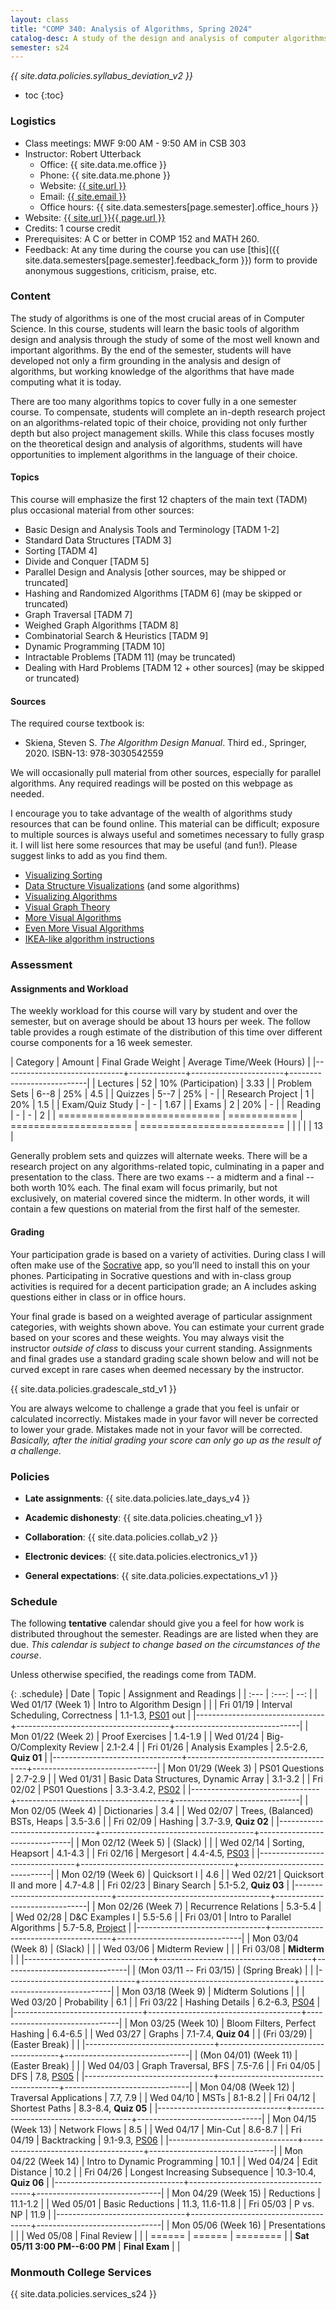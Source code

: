 ```yaml
---
layout: class
title: "COMP 340: Analysis of Algorithms, Spring 2024"
catalog-desc: A study of the design and analysis of computer algorithms. Topics include asymptotic analysis, efficient algorithm design, sorting and order statistics, hashing, binary search trees, graph algorithms, matrix multiplication, and NP completeness. This course begins a more in-depth study in the theory and science of computation.
semester: s24
---
```


*{{ site.data.policies.syllabus_deviation_v2 }}*

* toc
{:toc}

### Logistics

* Class meetings: MWF 9:00 AM - 9:50 AM in CSB 303
* Instructor: Robert Utterback
  * Office: {{ site.data.me.office }}
  * Phone: {{ site.data.me.phone }}
  * Website: <a href="{{ site.url }}">{{ site.url }}</a>
  * Email: <a href="mailto:{{ site.email }}">{{ site.email }}</a>
  * Office hours: {{ site.data.semesters[page.semester].office_hours }}
* Website: <a href="{{ site.url }}{{ page.url }}">{{ site.url }}{{ page.url }}</a>
* Credits: 1 course credit
* Prerequisites: A C or better in COMP 152 and MATH 260.
* Feedback: At any time during the course you can use
  [this]({{ site.data.semesters[page.semester].feedback_form }}) form to provide
  anonymous suggestions, criticism, praise, etc.

### Content

The study of algorithms is one of the most crucial areas of in
Computer Science. In this course, students will learn the basic tools
of algorithm design and analysis through the study of some of the most
well known and important algorithms. By the end of the semester,
students will have developed not only a firm grounding in the analysis
and design of algorithms, but working knowledge of the algorithms that
have made computing what it is today.

There are too many algorithms topics to cover fully in a one semester
course. To compensate, students will complete an in-depth research
project on an algorithms-related topic of their choice, providing not
only further depth but also project management skills. While this
class focuses mostly on the theoretical design and analysis of
algorithms, students will have opportunities to implement algorithms
in the language of their choice.

#### Topics

This course will emphasize the first 12 chapters of the main text (TADM)
plus occasional material from other sources:

* Basic Design and Analysis Tools and Terminology [TADM 1-2]
* Standard Data Structures [TADM 3]
* Sorting [TADM 4]
* Divide and Conquer [TADM 5]
* Parallel Design and Analysis [other sources, may be shipped or truncated]
* Hashing and Randomized Algorithms [TADM 6] (may be skipped or truncated)
* Graph Traversal [TADM 7]
* Weighed Graph Algorithms [TADM 8]
* Combinatorial Search & Heuristics [TADM 9] 
* Dynamic Programming [TADM 10]
* Intractable Problems [TADM 11] (may be truncated)
* Dealing with Hard Problems [TADM 12 + other sources] (may be skipped or truncated)

<!-- Time permitting, we’ll explore more advanced topics, such as -->
<!-- probabilistic or approximation algorithms. -->
  
#### Sources

The required course textbook is:

* Skiena, Steven S. *The Algorithm Design Manual*. Third
ed., Springer, 2020. ISBN-13: 978-3030542559

We will occasionally pull material from other sources, especially for
parallel algorithms. Any required readings will be posted on this
webpage as needed.

I encourage you to take advantage of the wealth of algorithms study
resources that can be found online. This material can be difficult;
exposure to multiple sources is always useful and sometimes necessary
to fully grasp it. I will list here some resources that may be useful
(and fun!). Please suggest links to add as you find them.

* [Visualizing Sorting](http://panthema.net/2013/sound-of-sorting/)
* [Data Structure Visualizations](http://www.cs.usfca.edu/~galles/visualization/Algorithms.html) (and some algorithms)
* [Visualizing Algorithms](https://bost.ocks.org/mike/algorithms/)
* [Visual Graph Theory](https://mrpandey.github.io/d3graphTheory/index.html)
* [More Visual Algorithms](https://visualgo.net/)
* [Even More Visual Algorithms](https://visualgo.net/en)
* [IKEA-like algorithm instructions](https://idea-instructions.com/)

### Assessment

#### Assignments and Workload

The weekly workload for this course will vary by student and over the
semester, but on average should be about 13 hours per week. The follow
table provides a rough estimate of the distribution of this time over
different course components for a 16 week semester.

| Category                     |       Amount | Final Grade Weight    | Average Time/Week (Hours) |
|------------------------------+--------------+-----------------------+---------------------------|
| Lectures                     |           52 | 10% (Participation)   |                      3.33 |
| Problem Sets                 |         6--8 | 25%                   |                       4.5 |
| Quizzes                      |         5--7 | 25%                   |                         - |
| Research Project             |            1 | 20%                   |                       1.5 |
| Exam/Quiz Study              |            - | -                     |                      1.67 |
| Exams                        |            2 | 20%                   |                         - |
| Reading                      |            - | -                     |                         2 |
| ============================ | ============ | ===================== | ========================= |
|                              |              |                       |                        13 |

Generally problem sets and quizzes will alternate weeks. There will be
a research project on any algorithms-related topic, culminating in a
paper and presentation to the class. There are two exams -- a midterm
and a final -- both worth 10% each. The final exam will focus
primarily, but not exclusively, on material covered since the
midterm. In other words, it will contain a few questions on material
from the first half of the semester.

#### Grading

Your participation grade is based on a variety of activities. During
class I will often make use of the [Socrative](https://socrative.com)
app, so you’ll need to install this on your phones. Participating in
Socrative questions and with in-class group activities is required for
a decent participation grade; an A includes asking questions either in
class or in office hours.

Your final grade is based on a weighted average of particular
assignment categories, with weights shown above. You can estimate your
current grade based on your scores and these weights. You may always
visit the instructor *outside of class* to discuss your current
standing. Assignments and final grades use a standard grading scale
shown below and will not be curved except in rare cases when deemed
necessary by the instructor.

{{ site.data.policies.gradescale_std_v1 }}

You are always welcome to challenge a grade that you feel is unfair or
calculated incorrectly. Mistakes made in your favor will never be
corrected to lower your grade. Mistakes made not in your favor will be
corrected. *Basically, after the initial grading your score can only
go up as the result of a challenge.*

### Policies

* **Late assignments**: {{ site.data.policies.late_days_v4 }}

* **Academic dishonesty**: {{ site.data.policies.cheating_v1 }}

* **Collaboration**: {{ site.data.policies.collab_v2 }}

* **Electronic devices**: {{ site.data.policies.electronics_v1 }}

* **General expectations**: {{ site.data.policies.expectations_v1 }}

### Schedule
The following **tentative** calendar should give you a feel for how
work is distributed throughout the semester. Readings are are listed
when they are due. *This calendar is subject to change based on the
circumstances of the course*.

Unless otherwise specified, the readings come from TADM.

{: .schedule}
| Date                           | Topic                                |       Assignment and Readings |
| :---                           | :---:                                |                           --: |
| Wed 01/17 (Week 1)             | Intro to Algorithm Design            |                               |
| Fri 01/19                      | Interval Scheduling, Correctness     | 1.1-1.3, [PS01](ps01.pdf) out |
|--------------------------------+--------------------------------------+-------------------------------|
| Mon 01/22 (Week 2)             | Proof Exercises                      |                       1.4-1.9 |
| Wed 01/24                      | Big-O/Complexity Review              |                       2.1-2.4 |
| Fri 01/26                      | Analysis Examples                    |          2.5-2.6, **Quiz 01** |
|--------------------------------+--------------------------------------+-------------------------------|
| Mon 01/29 (Week 3)             | PS01 Questions                       |                       2.7-2.9 |
| Wed 01/31                      | Basic Data Structures, Dynamic Array |                       3.1-3.2 |
| Fri 02/02                      | PS01 Questions                       |   3.3-3.4.2, [PS02](ps02.pdf) |
|--------------------------------+--------------------------------------+-------------------------------|
| Mon 02/05 (Week 4)             | <a id="current"></a>Dictionaries     |                           3.4 |
| Wed 02/07                      | Trees, (Balanced) BSTs, Heaps        |                       3.5-3.6 |
| Fri 02/09                      | Hashing                              |          3.7-3.9, **Quiz 02** |
|--------------------------------+--------------------------------------+-------------------------------|
| Mon 02/12 (Week 5)             | (Slack)                              |                               |
| Wed 02/14                      | Sorting, Heapsort                    |                       4.1-4.3 |
| Fri 02/16                      | Mergesort                            |     4.4-4.5, [PS03](ps03.pdf) |
|--------------------------------+--------------------------------------+-------------------------------|
| Mon 02/19 (Week 6)             | Quicksort I                          |                           4.6 |
| Wed 02/21                      | Quicksort II and more                |                       4.7-4.8 |
| Fri 02/23                      | Binary Search                        |          5.1-5.2, **Quiz 03** |
|--------------------------------+--------------------------------------+-------------------------------|
| Mon 02/26 (Week 7)             | Recurrence Relations                 |                       5.3-5.4 |
| Wed 02/28                      | D&C Examples I                       |                       5.5-5.6 |
| Fri 03/01                      | Intro to Parallel Algorithms         |  5.7-5.8, [Project](proj.pdf) |
|--------------------------------+--------------------------------------+-------------------------------|
| Mon 03/04 (Week 8)             | (Slack)                              |                               |
| Wed 03/06                      | Midterm Review                       |                               |
| Fri 03/08                      | **Midterm**                          |                               |
|--------------------------------+--------------------------------------+-------------------------------|
| (Mon 03/11 -- Fri 03/15)       | (Spring Break)                       |                               |
|--------------------------------+--------------------------------------+-------------------------------|
| Mon 03/18 (Week 9)             | Midterm Solutions                    |                               |
| Wed 03/20                      | Probability                          |                           6.1 |
| Fri 03/22                      | Hashing Details                      |     6.2-6.3, [PS04](ps04.pdf) |
|--------------------------------+--------------------------------------+-------------------------------|
| Mon 03/25 (Week 10)            | Bloom Filters, Perfect Hashing       |                       6.4-6.5 |
| Wed 03/27                      | Graphs                               |          7.1-7.4, **Quiz 04** |
| (Fri 03/29)                    | (Easter Break)                       |                               |
|--------------------------------+--------------------------------------+-------------------------------|
| (Mon 04/01) (Week 11)          | (Easter Break)                       |                               |
| Wed 04/03                      | Graph Traversal, BFS                 |                       7.5-7.6 |
| Fri 04/05                      | DFS                                  |         7.8, [PS05](ps05.pdf) |
|--------------------------------+--------------------------------------+-------------------------------|
| Mon 04/08 (Week 12)            | Traversal Applications               |                      7.7, 7.9 |
| Wed 04/10                      | MSTs                                 |                       8.1-8.2 |
| Fri 04/12                      | Shortest Paths                       |          8.3-8.4, **Quiz 05** |
|--------------------------------+--------------------------------------+-------------------------------|
| Mon 04/15 (Week 13)            | Network Flows                        |                           8.5 |
| Wed 04/17                      | Min-Cut                              |                       8.6-8.7 |
| Fri 04/19                      | Backtracking                         |     9.1-9.3, [PS06](ps06.pdf) |
|--------------------------------+--------------------------------------+-------------------------------|
| Mon 04/22 (Week 14)            | Intro to Dynamic Programming         |                          10.1 |
| Wed 04/24                      | Edit Distance                        |                          10.2 |
| Fri 04/26                      | Longest Increasing Subsequence       |        10.3-10.4, **Quiz 06** |
|--------------------------------+--------------------------------------+-------------------------------|
| Mon 04/29 (Week 15)            | Reductions                           |                      11.1-1.2 |
| Wed 05/01                      | Basic Reductions                     |               11.3, 11.6-11.8 |
| Fri 05/03                      | P vs. NP                             |                          11.9 |
|--------------------------------+--------------------------------------+-------------------------------|
| Mon 05/06 (Week 16)            | Presentations                        |                               |
| Wed 05/08                      | Final Review                         |                               |
| ======                         | ======                               |                      ======== |
| **Sat 05/11 3:00 PM--6:00 PM** | **Final Exam**                       |                               |

### Monmouth College Services

{{ site.data.policies.services_s24 }}

<!-- Local Variables: -->
<!-- eval: (orgtbl-mode) -->
<!-- End: -->
